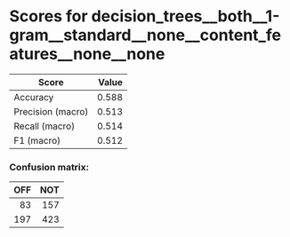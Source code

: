 # Scores for decision_trees__both__1-gram__standard__none__content_features__none__none
|      Score      |Value|
|-----------------|----:|
|Accuracy         |0.588|
|Precision (macro)|0.513|
|Recall (macro)   |0.514|
|F1 (macro)       |0.512|

### Confusion matrix:
|OFF|NOT|
|--:|--:|
| 83|157|
|197|423|
